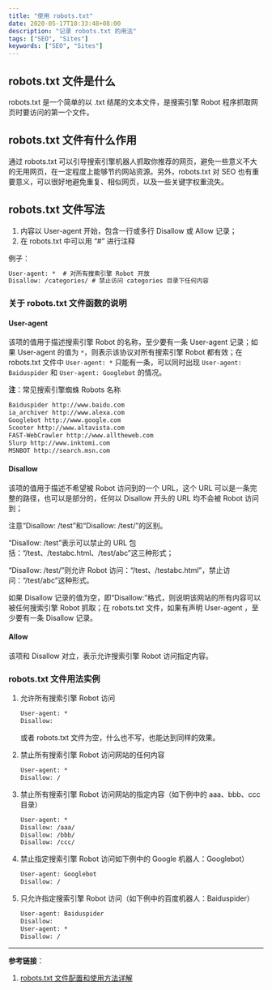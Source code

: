 ```yaml
---
title: "使用 robots.txt"
date: 2020-05-17T10:33:48+08:00
description: "记录 robots.txt 的用法"
tags: ["SEO", "Sites"]
keywords: ["SEO", "Sites"]
---
```


## robots.txt 文件是什么

robots.txt 是一个简单的以 .txt 结尾的文本文件，是搜索引擎 Robot 程序抓取网页时要访问的第一个文件。

## robots.txt 文件有什么作用

通过 robots.txt 可以引导搜索引擎机器人抓取你推荐的网页，避免一些意义不大的无用网页，在一定程度上能够节约网站资源。另外，robots.txt 对 SEO 也有重要意义，可以很好地避免重复、相似网页，以及一些关键字权重流失。

## robots.txt 文件写法

1. 内容以 User-agent 开始，包含一行或多行 Disallow 或 Allow 记录；
2. 在 robots.txt 中可以用 “#” 进行注释

例子：

```txt
User-agent: *  # 对所有搜索引擎 Robot 开放
Disallow: /categories/ # 禁止访问 categories 目录下任何内容
```

### 关于 robots.txt 文件函数的说明

#### User-agent

该项的值用于描述搜索引擎 Robot 的名称，至少要有一条 User-agent 记录；如果 User-agent 的值为 `*`，则表示该协议对所有搜索引擎 Robot 都有效；在 robots.txt 文件中 `User-agent: *` 只能有一条，可以同时出现 `User-agent: Baiduspider` 和 `User-agent: Googlebot` 的情况。

**注**：常见搜索引擎蜘蛛 Robots 名称

```txt
Baiduspider http://www.baidu.com
ia_archiver http://www.alexa.com
Googlebot http://www.google.com
Scooter http://www.altavista.com
FAST-WebCrawler http://www.alltheweb.com
Slurp http://www.inktomi.com
MSNBOT http://search.msn.com
```

#### Disallow

该项的值用于描述不希望被 Robot 访问到的一个 URL，这个 URL 可以是一条完整的路径，也可以是部分的，任何以 Disallow 开头的 URL 均不会被 Robot 访问到；

注意“Disallow: /test”和“Disallow: /test/”的区别。

“Disallow: /test”表示可以禁止的 URL 包括：“/test、/testabc.html、/test/abc”这三种形式；

“Disallow: /test/”则允许 Robot 访问：“/test、/testabc.html”，禁止访问：“/test/abc”这种形式。

如果 Disallow 记录的值为空，即“Disallow:”格式，则说明该网站的所有内容可以被任何搜索引擎 Robot 抓取；在 robots.txt 文件，如果有声明 User-agent ，至少要有一条 Disallow 记录。

#### Allow

该项和 Disallow 对立，表示允许搜索引擎 Robot 访问指定内容。

### robots.txt 文件用法实例

1. 允许所有搜索引擎 Robot 访问

   ```txt
   User-agent: *
   Disallow:
   ```

   或者 robots.txt 文件为空，什么也不写，也能达到同样的效果。

2. 禁止所有搜索引擎 Robot 访问网站的任何内容

   ```txt
   User-agent: *
   Disallow: /
   ```

3. 禁止所有搜索引擎 Robot 访问网站的指定内容（如下例中的 aaa、bbb、ccc 目录）

   ```txt
   User-agent: *
   Disallow: /aaa/
   Disallow: /bbb/
   Disallow: /ccc/
   ```

4. 禁止指定搜索引擎 Robot 访问如下例中的 Google 机器人：Googlebot）

   ```txt
   User-agent: Googlebot
   Disallow: /
   ```

5. 只允许指定搜索引擎 Robot 访问（如下例中的百度机器人：Baiduspider）

   ```txt
   User-agent: Baiduspider
   Disallow:
   User-agent: *
   Disallow: /
   ```

---

**参考链接**：

1. [robots.txt 文件配置和使用方法详解](https://www.cnblogs.com/Gbeniot/p/4088980.html)
